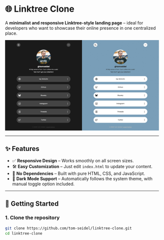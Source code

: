 # 🌐 Linktree Clone

A **minimalist and responsive Linktree-style landing page** – ideal for developers who want to showcase their online presence in one centralized place.

![Preview Screenshot](preview.jpg)

---

## ✨ Features

- ✅ **Responsive Design** – Works smoothly on all screen sizes.
- 🛠️ **Easy Customization** – Just edit `index.html` to update your content.
- 🧩 **No Dependencies** – Built with pure HTML, CSS, and JavaScript.
- 🌙 **Dark Mode Support** – Automatically follows the system theme, with manual toggle option included.

---

## 🚀 Getting Started

### 1. Clone the repository

```bash
git clone https://github.com/tom-seidel/linktree-clone.git
cd linktree-clone
